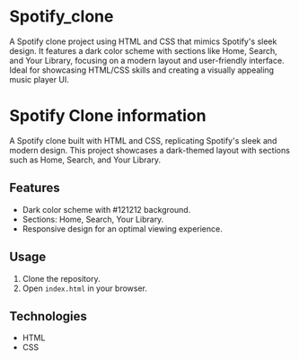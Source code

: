 # Spotify_clone
A Spotify clone project using HTML and CSS that mimics Spotify's sleek design. It features a dark color scheme with sections like Home, Search, and Your Library, focusing on a modern layout and user-friendly interface. Ideal for showcasing HTML/CSS skills and creating a visually appealing music player UI.



# Spotify Clone information

A Spotify clone built with HTML and CSS, replicating Spotify's sleek and modern design. This project showcases a dark-themed layout with sections such as Home, Search, and Your Library.

## Features
- Dark color scheme with #121212 background.
- Sections: Home, Search, Your Library.
- Responsive design for an optimal viewing experience.

## Usage
1. Clone the repository.
2. Open `index.html` in your browser.

## Technologies
- HTML
- CSS
